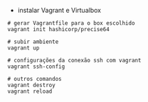 - instalar Vagrant e Virtualbox
```shell
# gerar Vagrantfile para o box escolhido
vagrant init hashicorp/precise64

# subir ambiente
vagrant up

# configurações da conexão ssh com vagrant
vagrant ssh-config

# outros comandos
vagrant destroy
vagrant reload
```
